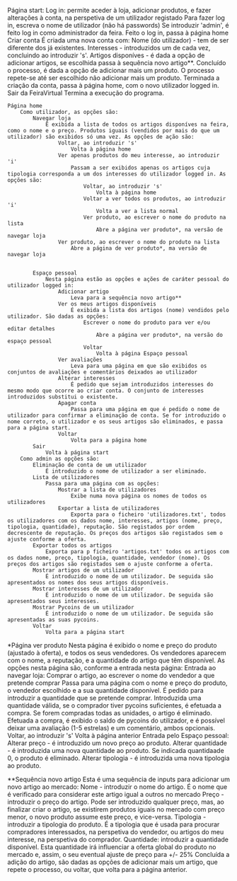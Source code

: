 
Página start:
    Log in: permite aceder à loja, adicionar produtos, e fazer alterações à conta, na perspetiva de um utilizador registado
        Para fazer log in, escreva o nome de utilizador (não há passwords)
        Se introduzir 'admin', é feito log in como administrador da feira.
        Feito o log in, passa à página home
    Criar conta
        É criada uma nova conta com:
        Nome (do utilizador) - tem de ser diferente dos já existentes.
        Interesses - introduzidos um de cada vez, concluindo ao introduzir 's'.
        Artigos disponíves - é dada a opção de adicionar artigos, se escolhida passa à sequência novo artigo**. Concluído o processo, é dada a opção de adicionar mais um produto. O processo repete-se até ser escolhido não adicionar mais um produto.
        Terminada a criação da conta, passa à página home, com o novo utilizador logged in.
    Sair da FeiraVirtual
        Termina a execução do programa.

    Página home
        Como utilizador, as opções são:
            Navegar loja
                É exibida a lista de todos os artigos disponíves na feira, como o nome e o preço. Produtos iguais (vendidos por mais do que um utilizador) são exibidos só uma vez. As opções de ação são:
                    Voltar, ao introduzir 's'
                        Volta à página home
                    Ver apenas produtos do meu interesse, ao introduzir 'i'
                        Passam a ser exibidos apenas os artigos cuja tipologia corresponda a um dos interesses do utilizador logged in. As opções são:
                            Voltar, ao introduzir 's'
                                Volta à página home
                            Voltar a ver todos os produtos, ao introduzir 'i'
                                Volta a ver a lista normal
                            Ver produto, ao escrever o nome do produto na lista
                                Abre a página ver produto*, na versão de navegar loja
                    Ver produto, ao escrever o nome do produto na lista
                        Abre a página de ver produto*, ma versão de navegar loja


            Espaço pessoal
                Nesta página estão as opções e ações de caráter pessoal do utilizador logged in:
                    Adicionar artigo
                        Leva para a sequência novo artigo**
                    Ver os meus artigos disponíveis
                        É exibida a lista dos artigos (nome) vendidos pelo utilizador. São dadas as opções:
                            Escrever o nome do produto para ver e/ou editar detalhes
                                Abre a página ver produto*, na versão do espaço pessoal
                            Voltar
                                Volta à página Espaço pessoal  
                    Ver avaliações
                        Leva para uma página em que são exibidos os conjuntos de avaliações e comentários deixados ao utilizador
                    Alterar interesses
                        É pedido que sejam introduzidos interesses do mesmo modo que ocorre ao criar conta. O conjunto de interesses introduzidos substitui o existente.
                    Apagar conta
                        Passa para uma página em que é pedido o nome de utilizador para confirmar a eliminação de conta. Se for introduzido o nome correto, o utilizador e os seus artigos são eliminados, e passa para a página start.
                    Voltar
                        Volta para a página home
            Sair
                Volta à página start
        Como admin as opções são:
            Eliminação de conta de um utilizador
                É introduzido o nome de utilizador a ser eliminado.
            Lista de utilizadores
                Passa para uma página com as opções:
                    Mostrar a lista de utilizadores
                        Exibe numa nova página os nomes de todos os utilizadores
                    Exportar a lista de utilizadores
                        Exporta para o ficheiro 'utilizadores.txt', todos os utilizadores com os dados nome, interesses, artigos (nome, preço, tipologia, quantidade), reputação. São registados por ordem decrescente de reputação. Os preços dos artigos são registados sem o ajuste conforme a oferta.
            Exportar todos os artigos
                Exporta para p ficheiro 'artigos.txt' todos os artigos com os dados nome, preço, tipologia, quantidade, vendedor (nome). Os preços dos artigos são registados sem o ajuste conforme a oferta.
            Mostrar artigos de um utilizador
                É introduzido o nome de um utilizador. De seguida são apresentados os nomes dos seus artigos disponíveis.
            Mostrar interesses de um utilizador
                É introduzido o nome de um utilizador. De seguida são apresentados seus interesses.
            Mostrar Pycoins de um utilizador
                É introduzido o nome de um utilizador. De seguida são apresentadas as suas pycoins.
            Voltar
                Volta para a página start



*Página ver produto
    Nesta página é exibido o nome e preço do produto (ajustado à oferta), e todos os seus vendedores. Os vendedores aparecem com o nome, a reputação, e a quantidade do artigo que têm disponível. As opções nesta página são, conforme a entrada nesta página:
        Entrada ao navegar loja:
            Comprar o artigo, ao escrever o nome do vendedor a que pretende comprar
               Passa para uma página com o nome e preço do produto, o vendedor escolhido e a sua quantidade disponível. É pedido para introduzir a quantidade que se pretende comprar. Introduzida uma quantidade válida, se o comprador tiver pycoins suficientes, é efetuada a compra. Se forem compradas todas as unidades, o artigo é eliminado.
               Efetuada a compra, é exibido o saldo de pycoins do utilizador, e é possível deixar uma avaliação (1-5 estrelas) e um comentário, ambos opcionais.
            Voltar, ao introduzir 's'
                Volta à página anterior
        Entrada pelo Espaço pessoal:
            Alterar preço - é introduzido um novo preço ao produto.
            Alterar quantidade - é introduzida uma nova quantidade ao produto. Se indicada quantidaade 0, o produto é eliminado.
            Alterar tipologia - é introduzida uma nova tipologia ao produto.



**Sequência novo artigo
    Esta é uma sequência de inputs para adicionar um novo artigo ao mercado:
        Nome - introduzir o nome do artigo. É o nome que é verificado para considerar este artigo igual a outros no mercado
        Preço - introduzir o preço do artigo. Pode ser introduzido qualquer preço, mas, ao finalizar criar o artigo, se existirem produtos iguais no mercado com preço menor, o novo produto assume este preço, e vice-versa.
        Tipologia - introduzir a tipologia do produto. É a tipologia que é usada para procurar compradores interessados, na perspetiva do vendedor, ou artigos do meu interesse, na perspetiva do comprador.
        Quantidade: introduzir a quantidade disponível. Esta quantidade irá influenciar a oferta global do produto no mercado e, assim, o seu eventual ajuste de preço para +/- 25%
    Concluída a adição do artigo, são dadas as opções de adicionar mais um artigo, que repete o processo, ou voltar, que volta para a página anterior.